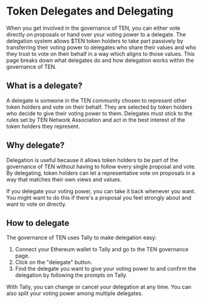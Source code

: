 # Token Delegates and Delegating

When you get involved in the governance of TEN, you can either vote directly on proposals or hand over your voting power to a delegate. The delegation system allows $TEN token holders to take part passively by transferring their voting power to delegates who share their values and who they trust to vote on their behalf in a way which aligns to those values. This page breaks down what delegates do and how delegation works within the governance of TEN.

## What is a delegate?[​](#what-is-a-delegate "Direct link to What is a delegate?")

A delegate is someone in the TEN community chosen to represent other token holders and vote on their behalf. They are selected by token holders who decide to give their voting power to them. Delegates must stick to the rules set by TEN Network Association and act in the best interest of the token holders they represent.

## Why delegate?[​](#why-delegate "Direct link to Why delegate?")

Delegation is useful because it allows token holders to be part of the governance of TEN without having to follow every single proposal and vote. By delegating, token holders can let a representative vote on proposals in a way that matches their own views and values.

If you delegate your voting power, you can take it back whenever you want. You might want to do this if there's a proposal you feel strongly about and want to vote on directly.

## How to delegate[​](#how-to-delegate "Direct link to How to delegate")

The governance of TEN uses Tally to make delegation easy:

1. Connect your Ethereum wallet to Tally and go to the TEN governance page.
2. Click on the "delegate" button.
3. Find the delegate you want to give your voting power to and confirm the delegation by following the prompts on Tally.

With Tally, you can change or cancel your delegation at any time. You can also split your voting power among multiple delegates.

